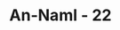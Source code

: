 ---
title: "An-Naml - 22"
no: 22
arabic_no: ٢٢
ayah: فَمَكَثَ غَيْرَ بَعِيْدٍ فَقَالَ اَحَطْتُّ بِمَا لَمْ تُحِطْ بِهٖ وَجِئْتُكَ مِنْ سَبَاٍ ۢبِنَبَاٍ يَّقِيْنٍ 
translation: "Maka tidak lama kemudian (datanglah Hud-hud), lalu ia berkata, “Aku telah mengetahui sesuatu yang belum engkau ketahui. Aku datang kepadamu dari negeri Saba' membawa suatu berita yang meyakinkan."
tafsir: "Tidak berapa lama setelah ancaman hukuman untuk burung hud-hud itu dikeluarkan, burung itu pun datang. Sulaiman lalu menanyakan sebab-sebab kepergian burung hud-hud yang tanpa pamit itu.\n\nBurung hud-hud itu menerangkan alasan kepergiannya dengan mengatakan bahwa ia telah pergi dan terbang mengarungi daerah yang jauh dan telah sampai kepada suatu negeri yang bernama Saba'. Ia mengetahui hal ihwal negeri itu yang Sulaiman sendiri belum mengetahuinya. Berita yang dibawanya itu adalah berita penting serta dapat diyakini kebenarannya.\n\nBurung hud-hud telah menyampaikan berita penting itu kepada Nabi Sulaiman sedemikian rupa, dengan kata-kata yang manis lagi hormat, enak didengar telinga, disertai dengan alasan-alasan yang kuat pula. Dengan demikian, kemarahan Sulaiman kepada burung hud-hud itu berangsur-angsur mereda, akhirnya hilang sama sekali. Bahkan dengan keterangan itu, Nabi Sulaiman telah mendapat sesuatu yang berharga, sehingga hukuman yang pernah diancamkannya itu tidak jadi dilaksanakan.\n\nKesanggupan burung hud-hud bepergian sejauh itu dan menyampaikan berita penting kepada Nabi Sulaiman adalah suatu perwujudan kekuasaan Allah dan ilham yang ditanamkan-Nya ke dalam naluri burung hud-hud itu. Ia sanggup pergi dan terbang mengarungi daerah yang terletak antara negeri Palestina dan Yaman sekarang, suatu jarak yang cukup jauh, mengarungi daerah padang pasir yang sangat panas. Ia mengetahui dan mengerti keadaan negeri Saba' yang juga harus diketahui oleh Nabi Sulaiman yang bertugas sebagai seorang kepala negara dan sekaligus rasul Allah. Ia sanggup pula menyampaikan berita itu dan memberikan pengertian yang baik, sehingga Nabi Sulaiman langsung menanggapi berita yang dibawa burung hud-hud itu.\n\nNabi Sulaiman adalah seorang nabi dan rasul. Ia juga seorang raja yang bijaksana, yang mempunyai kekuasaan yang besar dan kekayaan yang melimpah. Ia mempunyai pengetahuan yang banyak di samping pengetahuan-pengetahuan lain yang mungkin hanya diberikan Allah kepadanya. Sedang burung hud-hud hanyalah seekor burung yang tidak mempunyai arti sama sekali, bila dibanding dengan apa yang dimiliki oleh Nabi Sulaiman. Sekalipun demikian, burung hud-hud memiliki pengetahuan yang belum diketahui oleh Nabi Sulaiman. Pengetahuan itu sangat dibutuhkan Nabi Sulaiman dalam melaksanakan tugasnya sebagai raja, terutama dalam melaksanakan tugasnya sebagai seorang nabi dan rasul Allah. Dalam menghadapi burung hud-hud sebagai sumber dan pembawa berita penting, Nabi Sulaiman mampu bersikap wajar, sebagai seorang hamba Allah.\n\nKisah Nabi Sulaiman dan burung hud-hud ini hendaknya menjadi tamsil dan ibarat bagi manusia, terutama bagi orang-orang yang telah mengaku dirinya beriman kepada Allah. Seseorang hendaknya jangan merasa sombong dan takabur karena pengetahuan, kekuasaan, dan kekayaan yang telah diberikan Allah kepadanya. Semua yang diberikan itu walau berapa pun banyaknya menurut dugaannya, namun yang diperoleh itu hanyalah sedikit sekali bila dibanding dengan pengetahuan, kekuasaan, dan kekayaan Allah. Oleh karena itu, jangan sekali-kali menganggap rendah, enteng, dan hina sesuatu atau seseorang. Mungkin Allah telah memberikan kepada seseorang yang dianggap hina dan rendah itu, apa yang tidak dipunyai oleh orang lain, yang mungkin diperlukan untuk suatu kepentingan, sebagaimana yang telah dianugerahkan-Nya kepada burung hud-hud. Allah Maha Pengasih lagi Maha Penyayang dan memuliakan manusia. Oleh karena itu, hendaklah manusia hidup berkasih-kasihan, tolong-menolong, dan hormat-menghormati antara sesama manusia. Tirulah sikap Nabi Sulaiman kepada burung hud-hud, yang selalu mengasihi dan menghormatinya, meskipun hanya seekor burung."
---
